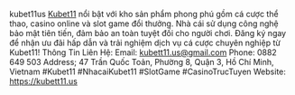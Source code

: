 kubet11us
[Kubet11](https://kubett11.us/) nổi bật với kho sản phẩm phong phú gồm cá cược thể thao, casino online và slot game đổi thưởng. Nhà cái sử dụng công nghệ bảo mật tiên tiến, đảm bảo an toàn tuyệt đối cho người chơi. Đăng ký ngay để nhận ưu đãi hấp dẫn và trải nghiệm dịch vụ cá cược chuyên nghiệp từ Kubet11!
Thông Tin Liên Hệ:
Email: kubett11.us@gmail.com
Phone: 0882 649 503
Address; 47 Trần Quốc Toản, Phường 8, Quận 3, Hồ Chí Minh, Vietnam
#Kubet11 #NhacaiKubet11 #SlotGame #CasinoTrucTuyen
Website: https://kubett11.us